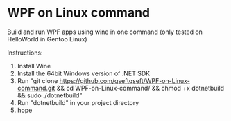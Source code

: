 # WPF on Linux command
Build and run WPF apps using wine in one command (only tested on HelloWorld in Gentoo Linux)

Instructions:
  1. Install Wine
  2. Install the 64bit Windows version of .NET SDK
  3. Run "git clone https://github.com/qseftqseft/WPF-on-Linux-command.git && cd WPF-on-Linux-command/ && chmod +x dotnetbuild && sudo ./dotnetbuild"
  5. Run "dotnetbuild" in your project directory
  6. hope
